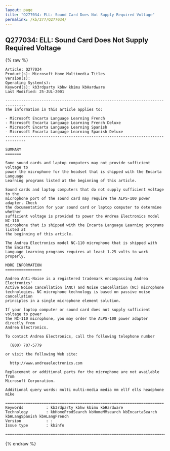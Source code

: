 ```yaml
---
layout: page
title: "Q277034: ELL: Sound Card Does Not Supply Required Voltage"
permalink: /kb/277/Q277034/
---
```


## Q277034: ELL: Sound Card Does Not Supply Required Voltage

{% raw %}

	Article: Q277034
	Product(s): Microsoft Home Multimedia Titles
	Version(s): 
	Operating System(s): 
	Keyword(s): kb3rdparty kbhw kbimu kbHardware
	Last Modified: 25-JUL-2001
	
	-------------------------------------------------------------------------------
	The information in this article applies to:
	
	- Microsoft Encarta Language Learning French 
	- Microsoft Encarta Language Learning French Deluxe 
	- Microsoft Encarta Language Learning Spanish 
	- Microsoft Encarta Language Learning Spanish Deluxe 
	-------------------------------------------------------------------------------
	
	SUMMARY
	=======
	
	Some sound cards and laptop computers may not provide sufficient voltage to
	power the microphone for the headset that is shipped with the Encarta Language
	Learning programs listed at the beginning of this article.
	
	Sound cards and laptop computers that do not supply sufficient voltage to the
	microphone port of the sound card may require the ALPS-100 power adapter. Check
	the documentation for your sound card or laptop computer to determine whether
	sufficient voltage is provided to power the Andrea Electronics model NC-110
	microphone that is shipped with the Encarta Language Learning programs listed at
	the beginning of this article.
	
	The Andrea Electronics model NC-110 microphone that is shipped with the Encarta
	Language Learning programs requires at least 1.25 volts to work properly.
	
	MORE INFORMATION
	================
	
	Andrea Anti-Noise is a registered trademark encompassing Andrea Electronics'
	Active Noise Cancellation (ANC) and Noise Cancellation (NC) microphone
	technologies. NC microphone technology is based on passive noise cancellation
	principles in a single microphone element solution.
	
	If your laptop computer or sound card does not supply sufficient voltage to power
	the NC-110 microphone, you may order the ALPS-100 power adapter directly from
	Andrea Electronics.
	
	To contact Andrea Electronics, call the following telephone number
	
	  (800) 707-5779
	
	or visit the following Web site:
	
	  http://www.andreaelectronics.com
	
	Replacement or additional parts for the microphone are not available from
	Microsoft Corporation.
	
	Additional query words: multi multi-media media mm ellf ells headphone mike
	
	======================================================================
	Keywords          : kb3rdparty kbhw kbimu kbHardware 
	Technology        : kbHomeProdSearch kbHomeMMsearch kbEncartaSearch kbHLangSpanish kbHLangFrench
	Version           : :
	Issue type        : kbinfo
	
	=============================================================================
	

{% endraw %}
